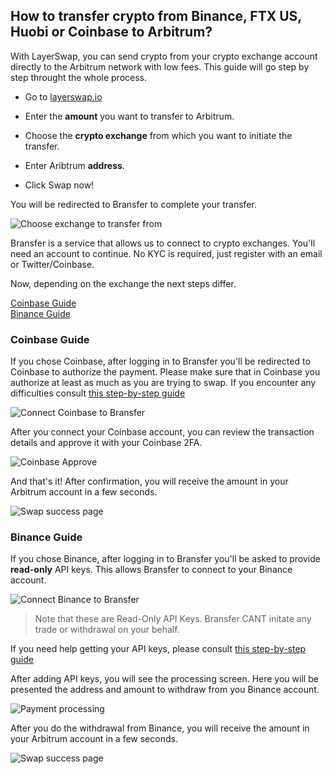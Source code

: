 ## How to transfer crypto from Binance, FTX US, Huobi or Coinbase to Arbitrum?

With LayerSwap, you can send crypto from your crypto exchange account directly to the Arbitrum network with low fees.
This guide will go step by step throught the whole process.

- Go to [layerswap.io](https://layerswap.io)

- Enter the **amount** you want to transfer to Arbitrum.
- Choose the **crypto exchange** from which you want to initiate the transfer.
- Enter Aribtrum **address**.
- Click Swap now!

You will be redirected to Bransfer to complete your transfer.

![Choose exchange to transfer from](/images/bransfer_choose_exchange.png)

Bransfer is a service that allows us to connect to crypto exchanges.
You'll need an account to continue. No KYC is required, just register with an email or Twitter/Coinbase.

Now, depending on the exchange the next steps differ.

[Coinbase Guide](#coinbase-guide) <br />
[Binance Guide](#binance-guide) <br />

### Coinbase Guide

If you chose Coinbase, after logging in to Bransfer you'll be redirected to Coinbase to authorize the payment. 
Please make sure that in Coinbase you authorize at least as much as you are trying to swap. If you encounter any difficulties consult [this step-by-step guide](https://help.bransfer.io/article/guide-coinbase)

![Connect Coinbase to Bransfer](/images/coinbase_authorize.png)

After you connect your Coinbase account, you can review the transaction details and approve it with your Coinbase 2FA.

![Coinbase Approve](/images/coinbase_confirm.png)

And that's it! After confirmation, you will receive the amount in your Arbitrum account in a few seconds.

![Swap success page](/images/swap_success.png)

### Binance Guide

If you chose Binance, after logging in to Bransfer you'll be asked to provide **read-only** API keys. This allows Bransfer to connect to your Binance account.  

![Connect Binance to Bransfer](/images/binance_connect_bransfer.png)
> Note that these are Read-Only API Keys. Bransfer CANT initate any trade or withdrawal on your behalf.

If you need help getting your API keys, please consult [this step-by-step guide](https://help.bransfer.io/article/guide-binance)

After adding API keys, you will see the processing screen.
Here you will be presented the address and amount to withdraw from you Binance account.

![Payment processing](/images/payment_processing.png)

After you do the withdrawal from Binance, you will receive the amount in your Arbitrum account in a few seconds.

![Swap success page](/images/swap_success.png)